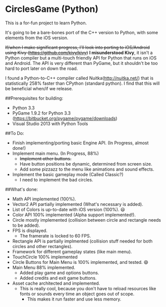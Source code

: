 CirclesGame (Python)
===========

This is a for-fun project to learn Python.

It's going to be a bare-bones port of the C++ version to Python, with some elements from the iOS version.

~~If/when I make significant progress, I'll look into porting to iOS/Android using Kivy (https://github.com/kivy/kivy)~~
**I misunderstood Kivy**, it isn't a Python compiler but a multi-touch friendly API for Python that runs on iOS and Android. The API is very different than PyGame, but it shouldn't be too hard to port later on down the road.

I found a Python-to-C++ compiler called Nuitka(http://nuitka.net/) that is statistically 258% faster than CPython (standard python). I find that this will be beneficial when/if we release.

##Prerequisites for building:
* Python 3.3
* PyGame 1.9.2 for Python 3.3 (https://bitbucket.org/pygame/pygame/downloads)
* Visual Studio 2013 with Python Tools

##To Do:
* Finish implementing/porting basic Engine API. (In Progress, almost done!)
* Implement main menu. (In Progress, 88%)
	* ~~Implement other buttons.~~
	* Have button positions be dynamic, determined from screen size.
	* Add some pizzazz to the menu like animations and sound effects.
* Implement the basic gameplay mode (Called Classic?)
	* I need to implement the bad circles.

##What's done:
* Math API implemented (100%).
* Vector2 API partially implemented (What's necessary is added).
* List of Colors is up-to-date with iOS version (100%). :smiley:
* Color API 100% implemented (Alpha support implemented!).
* Circle mostly implemented (collision between circle and rectangle needs to be added).
* FPS is displayed.
	* The framerate is locked to 60 FPS.
* Rectangle API is partially implmented (collision stuff needed for both circles and other rectangles).
* Framework for different gameplay states (like main menu).
* TouchCircle 100% implemented
* Circle Buttons for Main Menu is 100% implemented, and tested. :smile:
* Main Menu 88% implemented.
	* Added play game and options buttons.
	* Added credits and exit game buttons.
* Asset cache architected and implemented.
	* This is really cool, because you don't have to reload resources like fonts or sounds every time an object goes out of scope.
		* This makes it run faster and use less memory.